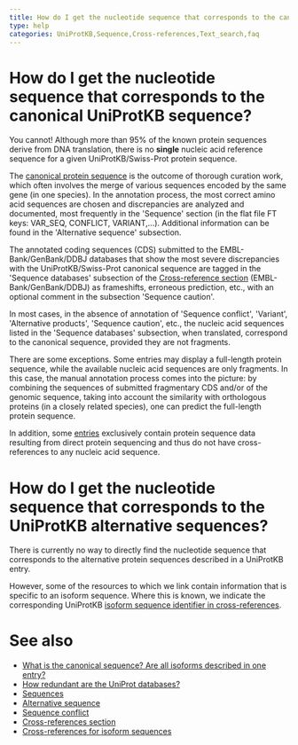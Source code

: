 ```yaml
---
title: How do I get the nucleotide sequence that corresponds to the canonical UniProtKB sequence?
type: help
categories: UniProtKB,Sequence,Cross-references,Text_search,faq
---
```


# How do I get the nucleotide sequence that corresponds to the canonical UniProtKB sequence?

You cannot! Although more than 95% of the known protein sequences derive from DNA translation, there is no **single** nucleic acid reference sequence for a given UniProtKB/Swiss-Prot protein sequence.

The [canonical protein sequence](https://www.uniprot.org/help/canonical%5Fand%5Fisoforms) is the outcome of thorough curation work, which often involves the merge of various sequences encoded by the same gene (in one species). In the annotation process, the most correct amino acid sequences are chosen and discrepancies are analyzed and documented, most frequently in the 'Sequence' section (in the flat file FT keys: VAR\_SEQ, CONFLICT, VARIANT,...). Additional information can be found in the 'Alternative sequence' subsection.

The annotated coding sequences (CDS) submitted to the EMBL-Bank/GenBank/DDBJ databases that show the most severe discrepancies with the UniProtKB/Swiss-Prot canonical sequence are tagged in the 'Sequence databases' subsection of the [Cross-reference section](https://www.uniprot.org/help/cross%5Freferences%5Fsection) (EMBL-Bank/GenBank/DDBJ) as frameshifts, erroneous prediction, etc., with an optional comment in the subsection 'Sequence caution'.

In most cases, in the absence of annotation of 'Sequence conflict', 'Variant', 'Alternative products', 'Sequence caution', etc., the nucleic acid sequences listed in the 'Sequence databases' subsection, when translated, correspond to the canonical sequence, provided they are not fragments.

There are some exceptions. Some entries may display a full-length protein sequence, while the available nucleic acid sequences are only fragments. In this case, the manual annotation process comes into the picture: by combining the sequences of submitted fragmentary CDS and/or of the genomic sequence, taking into account the similarity with orthologous proteins (in a closely related species), one can predict the full-length protein sequence.

In addition, some [entries](https://www.uniprot.org/uniprotkb/?query=reviewed:yes+keyword:KW-0903+NOT+database:embl) exclusively contain protein sequence data resulting from direct protein sequencing and thus do not have cross-references to any nucleic acid sequence.

# How do I get the nucleotide sequence that corresponds to the UniProtKB alternative sequences?

There is currently no way to directly find the nucleotide sequence that corresponds to the alternative protein sequences described in a UniProtKB entry.

However, some of the resources to which we link contain information that is specific to an isoform sequence. Where this is known, we indicate the corresponding UniProtKB [isoform sequence identifier in cross-references](https://www.uniprot.org/help/isoform%5Fcrossreferences).

# See also

-   [What is the canonical sequence? Are all isoforms described in one entry?](https://www.uniprot.org/help/canonical%5Fand%5Fisoforms)
-   [How redundant are the UniProt databases?](https://www.uniprot.org/help/redundancy)
-   [Sequences](https://www.uniprot.org/help/sequences)
-   [Alternative sequence](https://www.uniprot.org/help/var%5Fseq)
-   [Sequence conflict](https://www.uniprot.org/help/conflict)
-   [Cross-references section](https://www.uniprot.org/help/cross%5Freferences%5Fsection)
-   [Cross-references for isoform sequences](https://www.uniprot.org/help/isoform%5Fcrossreferences)
